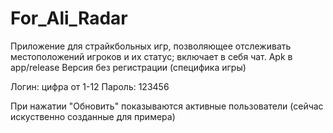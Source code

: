 # For_Ali_Radar
Приложение для страйкбольных игр, позволяющее отслеживать местоположений игроков и их статус; включает в себя чат.
Apk в app/release
Версия без регистрации (специфика игры)

Логин: цифра от 1-12
Пароль: 123456


При нажатии "Обновить" показываются активные пользователи (сейчас искуственно созданные для примера)
